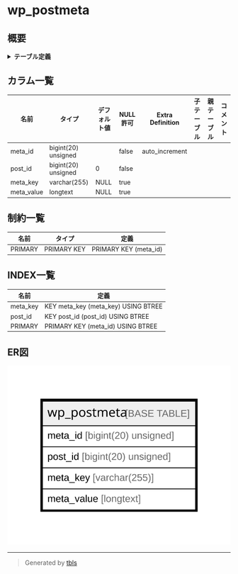 # wp_postmeta

## 概要

<details>
<summary><strong>テーブル定義</strong></summary>

```sql
CREATE TABLE `wp_postmeta` (
  `meta_id` bigint(20) unsigned NOT NULL AUTO_INCREMENT,
  `post_id` bigint(20) unsigned NOT NULL DEFAULT 0,
  `meta_key` varchar(255) COLLATE utf8mb4_unicode_520_ci DEFAULT NULL,
  `meta_value` longtext COLLATE utf8mb4_unicode_520_ci DEFAULT NULL,
  PRIMARY KEY (`meta_id`),
  KEY `post_id` (`post_id`),
  KEY `meta_key` (`meta_key`(191))
) ENGINE=InnoDB AUTO_INCREMENT=[Redacted by tbls] DEFAULT CHARSET=utf8mb4 COLLATE=utf8mb4_unicode_520_ci
```

</details>

## カラム一覧

| 名前         | タイプ                 | デフォルト値       | NULL許可   | Extra Definition | 子テーブル      | 親テーブル      | コメント     |
| ---------- | ------------------- | ------------ | -------- | ---------------- | ---------- | ---------- | -------- |
| meta_id    | bigint(20) unsigned |              | false    | auto_increment   |            |            |          |
| post_id    | bigint(20) unsigned | 0            | false    |                  |            |            |          |
| meta_key   | varchar(255)        | NULL         | true     |                  |            |            |          |
| meta_value | longtext            | NULL         | true     |                  |            |            |          |

## 制約一覧

| 名前      | タイプ         | 定義                    |
| ------- | ----------- | --------------------- |
| PRIMARY | PRIMARY KEY | PRIMARY KEY (meta_id) |

## INDEX一覧

| 名前       | 定義                                  |
| -------- | ----------------------------------- |
| meta_key | KEY meta_key (meta_key) USING BTREE |
| post_id  | KEY post_id (post_id) USING BTREE   |
| PRIMARY  | PRIMARY KEY (meta_id) USING BTREE   |

## ER図

![er](wp_postmeta.svg)

---

> Generated by [tbls](https://github.com/k1LoW/tbls)
